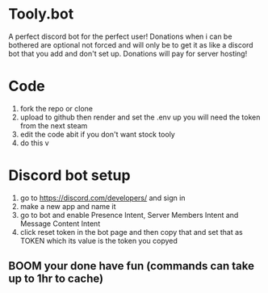 # Tooly.bot
A perfect discord bot for the perfect user!
Donations when i can be bothered are optional not forced and will only be to get it as like a discord bot that you add and don't set up.
Donations will pay for server hosting!
# Code
1. fork the repo or clone
2. upload to github then render and set the .env up you will need the token from the next steam
3. edit the code abit if you don't want stock tooly
4. do this v

# Discord bot setup
1. go to https://discord.com/developers/ and sign in
2. make a new app and name it
3. go to bot and enable Presence Intent, Server Members Intent and Message Content Intent
4. click reset token in the bot page and then copy that and set that as TOKEN which its value is the token you copyed
<h2> BOOM your done have fun (commands can take up to 1hr to cache) </h2